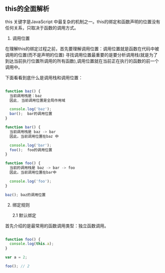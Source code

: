 ## this的全面解析 #

this 关键字是JavaScript 中最复杂的机制之一。this的绑定和函数声明的位置没有任何关系，只取决于函数的调用方式。

1. 调用位置

在理解this的绑定过程之前，首先要理解调用位置：调用位置就是函数在代码中被调用的位置(而不是声明的位置)
寻找调用位置最重要的是要分析调用栈(就是为了到达当前执行位置所调用的所有函数),调用位置就在当前正在执行的函数的前一个调用中。

下面看看到底什么是调用栈和调用位置：

```javascript

function baz() {
  当前调用栈是：baz
  因此, 当前调用位置是全局作用域

  console.log('baz');
  bar();  bar的调用位置
}

function bar() {
  当前调用栈是 baz -> bar
  因此，当前调用位置在baz 中

  console.log('bar');
  foo();  foo的调用位置
}

function foo() {
  当前的调用栈是 baz -> bar -> foo
  因此，当前调用位置在bar中

  console.log('foo');
}

baz(); baz的调用位置

```

2. 绑定规则

    2.1 默认绑定

首先介绍的是最常用的函数调用类型：独立函数调用。

```javascript

function foo() {
  console.log(this.a);
}

var a = 2;

foo(); // 2

```